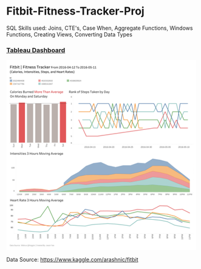 # Fitbit-Fitness-Tracker-Proj

SQL Skills used: Joins, CTE's, Case When, Aggregate Functions, Windows Functions, Creating Views, Converting Data Types

### [Tableau Dashboard](https://public.tableau.com/app/profile/jason.yao/viz/FitbitFitnessTracker/Dashboard1)
<img src= "https://github.com/JasonYao3/FitBit-Fitness-Tracker-Proj/blob/main/Fitbit%20Fitness%20Tracker%20Dashboard.png" width="500">

Data Source: https://www.kaggle.com/arashnic/fitbit
